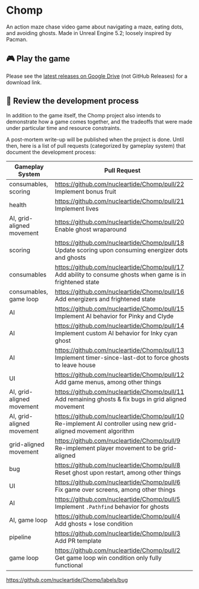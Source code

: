 # Chomp

An action maze chase video game about navigating a maze, eating dots, and avoiding ghosts. Made in Unreal Engine 5.2; loosely inspired by Pacman.

## 🎮 Play the game

Please see the [latest releases on Google Drive](https://drive.google.com/drive/folders/1OTklrCTUU66ITB8hdL5YUrdoOs1tV6-E?usp=sharing) (not GitHub Releases) for a download link.

## 👀 Review the development process

In addition to the game itself, the Chomp project also intends to demonstrate how a game comes together, and the tradeoffs that were made under particular time and resource constraints.

A post-mortem write-up will be published when the project is done. Until then, here is a list of pull requests (categorized by gameplay system) that document the development process:

| Gameplay System | Pull Request |
| --- | --- |
| consumables, scoring | https://github.com/nucleartide/Chomp/pull/22 Implement bonus fruit
| health | https://github.com/nucleartide/Chomp/pull/21 Implement lives
| AI, grid-aligned movement | https://github.com/nucleartide/Chomp/pull/20 Enable ghost wraparound
| scoring | https://github.com/nucleartide/Chomp/pull/18 Update scoring upon consuming energizer dots and ghosts
| consumables | https://github.com/nucleartide/Chomp/pull/17 Add ability to consume ghosts when game is in frightened state
| consumables, game loop | https://github.com/nucleartide/Chomp/pull/16 Add energizers and frightened state
| AI | https://github.com/nucleartide/Chomp/pull/15 Implement AI behavior for Pinky and Clyde
| AI | https://github.com/nucleartide/Chomp/pull/14 Implement custom AI behavior for Inky cyan ghost |
| AI | https://github.com/nucleartide/Chomp/pull/13 Implement timer-since-last-dot to force ghosts to leave house
| UI | https://github.com/nucleartide/Chomp/pull/12 Add game menus, among other things
| AI, grid-aligned movement | https://github.com/nucleartide/Chomp/pull/11 Add remaining ghosts & fix bugs in grid aligned movement
| AI, grid-aligned movement | https://github.com/nucleartide/Chomp/pull/10 Re-implement AI controller using new grid-aligned movement algorithm
| grid-aligned movement | https://github.com/nucleartide/Chomp/pull/9 Re-implement player movement to be grid-aligned
| bug | https://github.com/nucleartide/Chomp/pull/8 Reset ghost upon restart, among other things
| UI | https://github.com/nucleartide/Chomp/pull/6 Fix game over screens, among other things
| AI | https://github.com/nucleartide/Chomp/pull/5 Implement `.Pathfind` behavior for ghosts
| AI, game loop | https://github.com/nucleartide/Chomp/pull/4 Add ghosts + lose condition
| pipeline | https://github.com/nucleartide/Chomp/pull/3 Add PR template
| game loop | https://github.com/nucleartide/Chomp/pull/2 Get game loop win condition only fully functional

https://github.com/nucleartide/Chomp/labels/bug
